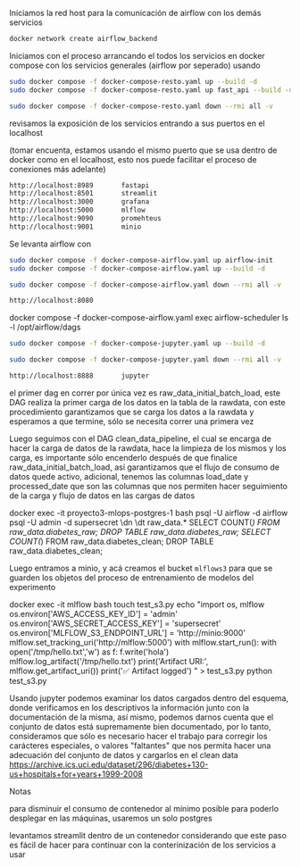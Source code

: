 Iniciamos la red host para la comunicación de airflow con los demás servicios 

```bash
docker network create airflow_backend
```

Iniciamos con el proceso arrancando el todos los servicios en docker compose con los servicios generales (airflow por seperado) usando 

```bash 
sudo docker compose -f docker-compose-resto.yaml up --build -d
sudo docker compose -f docker-compose-resto.yaml up fast_api --build -d
```

```bash
sudo docker compose -f docker-compose-resto.yaml down --rmi all -v
```

revisamos la exposición de los servicios entrando a sus puertos en el localhost 

(tomar encuenta, estamos usando el mismo puerto que se usa dentro de docker como en el localhost, esto nos puede facilitar el proceso de conexiones más adelante)

```bash 
http://localhost:8989       fastapi
http://localhost:8501       streamlit
http://localhost:3000       grafana
http://localhost:5000       mlflow
http://localhost:9090       promehteus
http://localhost:9001       minio
```

Se levanta airflow con 
```bash
sudo docker compose -f docker-compose-airflow.yaml up airflow-init
sudo docker compose -f docker-compose-airflow.yaml up --build -d
```

```bash
sudo docker compose -f docker-compose-airflow.yaml down --rmi all -v
```

```bash 
http://localhost:8080
```


docker compose -f docker-compose-airflow.yaml exec airflow-scheduler ls -l /opt/airflow/dags


```bash 
sudo docker compose -f docker-compose-jupyter.yaml up --build -d
```

```bash
sudo docker compose -f docker-compose-jupyter.yaml down --rmi all -v
```

```bash
http://localhost:8888       jupyter
```


el primer dag en correr por única vez es raw_data_initial_batch_load, este DAG realiza la primer carga de los datos en la tabla de la rawdata, con este procedimiento garantizamos que se carga los datos a la rawdata y esperamos a que termine, sólo se necesita correr una primera vez

Luego seguimos con el DAG clean_data_pipeline, el cual se encarga de hacer la carga de datos de la rawdata, hace la limpieza de los mismos y los carga, es importante sólo encenderlo después de que finalice raw_data_initial_batch_load, así garantizamos que el flujo de consumo de datos quede activo, adicional, tenemos las columnas load_date y processed_date que son las columnas que nos permiten hacer seguimiento de la carga y flujo de datos en las cargas de datos


docker exec -it proyecto3-mlops-postgres-1 bash
psql -U airflow -d airflow
psql -U admin -d supersecret
\dn
\dt raw_data.*
SELECT COUNT(*) FROM raw_data.diabetes_raw;
DROP TABLE raw_data.diabetes_raw;
SELECT COUNT(*) FROM raw_data.diabetes_clean;
DROP TABLE raw_data.diabetes_clean;



Luego entramos a minio, y acá creamos el bucket `mlflows3` para que se guarden los objetos del proceso de entrenamiento de modelos del experimento

docker exec -it mlflow bash
touch test_s3.py
echo "import os, mlflow
os.environ['AWS_ACCESS_KEY_ID'] = 'admin'
os.environ['AWS_SECRET_ACCESS_KEY'] = 'supersecret'
os.environ['MLFLOW_S3_ENDPOINT_URL'] = 'http://minio:9000'
mlflow.set_tracking_uri('http://mlflow:5000')
with mlflow.start_run():
    with open('/tmp/hello.txt','w') as f: f.write('hola')
    mlflow.log_artifact('/tmp/hello.txt')
    print('Artifact URI:', mlflow.get_artifact_uri())
    print('✅ Artifact logged')
" > test_s3.py
python test_s3.py





Usando jupyter podemos examinar los datos cargados dentro del esquema, donde verificamos en los descriptivos la información junto con la documentación de la misma, así mismo, podemos darnos cuenta que el conjunto de datos está supremamente bien documentado, por lo tanto, consideramos que sólo es necesario hacer el trabajo para corregir los carácteres especiales, o valores "faltantes" que nos permita hacer una adecuación del conjunto de datos y cargarlos en el clean data 
https://archive.ics.uci.edu/dataset/296/diabetes+130-us+hospitals+for+years+1999-2008



Notas

para disminuir el consumo de contenedor al mínimo posible para poderlo desplegar en las máquinas, usaremos un solo postgres

levantamos streamlit dentro de un contenedor considerando que este paso es fácil de hacer para continuar con la conterinización de los servicios a usar 


